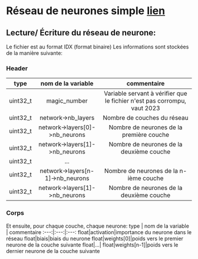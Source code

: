 # Réseau de neurones simple [lien](/src/mnist)

## Lecture/ Écriture du réseau de neurone:
Le fichier est au format IDX (format binaire)
Les informations sont stockées de la manière suivante:

### Header
type | nom de la variable | commentaire
:---:|:---:|:---:
uint32_t|magic_number|Variable servant à vérifier que le fichier n'est pas corrompu, vaut 2023
uint32_t|network->nb_layers|Nombre de couches du réseau
uint32_t|network->layers[0]->nb_neurons|Nombre de neurones de la première couche
uint32_t|network->layers[1]->nb_neurons|Nombre de neurones de la deuxième couche
uint32_t|...|
uint32_t|network->layers[n-1]->nb_neurons|Nombre de neurones de la n-ième couche
uint32_t|network->layers[1]->nb_neurons|Nombre de neurones de la deuxième couche


### Corps
Et ensuite, pour chaque couche, chaque neurone:
type | nom de la variable | commentaire
:---:|:---:|:---:
float|activation|importance du neurone dans le réseau
float|biais|biais du neurone
float|weights[0]|poids vers le premier neurone de la couche suivante
float|...|
float|weights[n-1]|poids vers le dernier neurone de la couche suivante
